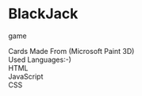 # BlackJack
game



Cards Made From (Microsoft Paint 3D)<br>
Used Languages:-)<br>
HTML<br>
JavaScript<br>
CSS<br>
